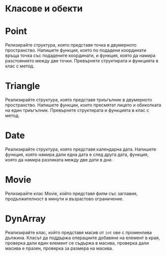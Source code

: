 # Класове и обекти
# Point
Релизирайте структура, която представя точка в двумерното пространство. Напишете функция, която по подадени координати връща точка със подадените координати, и функция, която да намира разстоянието между две точки.
Превърнете структирата и функцията в клас с метод.
# Triangle
Реализирайте структура, която представя триъгълник в двумерното пространство. Напишете функции, които пресмятат лицето и обиколката на един триъгълник.
Превърнете структирата и функцията в клас с метод.
# Date
Реализирайте структура, която представя календарна дата. Напишете функция, която намира дали една дата е след друга дата, функция, която да намира разликата между две дати в дни.
# Movie
Релизирайте клас Movie, който представя филм със заглавие, продължителност в минути и възрастово ограничение.
# DynArray
Реализирайте клас, който представя масив от ```int``` ове с променлива дължина. Класът да поддържа операциите добавяне на елемент в края, проверка дали един елемент се съдържа в масива, проверка дали масива е празен, проверка за размера на масива.

